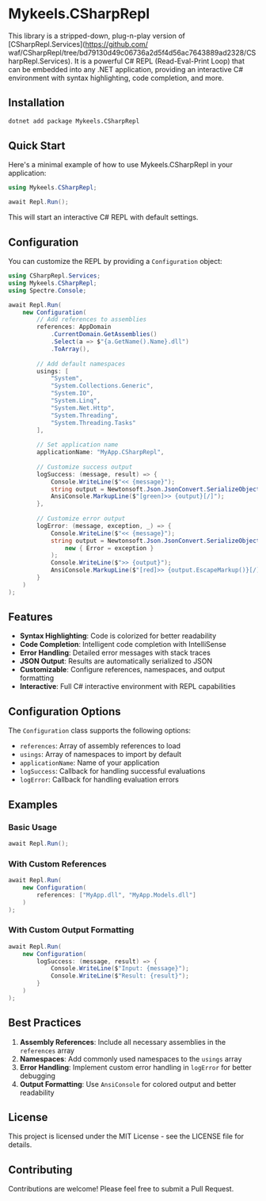 # Mykeels.CSharpRepl

This library is a stripped-down, plug-n-play version of [CSharpRepl.Services](https://github.com/
waf/CSharpRepl/tree/bd79130d49c06736a2d5f4d56ac7643889ad2328/CSharpRepl.Services). It is a powerful C# REPL (Read-Eval-Print Loop) that can be embedded into any .NET application, providing an interactive C# environment with syntax highlighting, code completion, and more.

## Installation

```bash
dotnet add package Mykeels.CSharpRepl
```

## Quick Start

Here's a minimal example of how to use Mykeels.CSharpRepl in your application:

```csharp
using Mykeels.CSharpRepl;

await Repl.Run();
```

This will start an interactive C# REPL with default settings.

## Configuration

You can customize the REPL by providing a `Configuration` object:

```csharp
using CSharpRepl.Services;
using Mykeels.CSharpRepl;
using Spectre.Console;

await Repl.Run(
    new Configuration(
        // Add references to assemblies
        references: AppDomain
            .CurrentDomain.GetAssemblies()
            .Select(a => $"{a.GetName().Name}.dll")
            .ToArray(),
        
        // Add default namespaces
        usings: [
            "System",
            "System.Collections.Generic",
            "System.IO",
            "System.Linq",
            "System.Net.Http",
            "System.Threading",
            "System.Threading.Tasks"
        ],
        
        // Set application name
        applicationName: "MyApp.CSharpRepl",
        
        // Customize success output
        logSuccess: (message, result) => {
            Console.WriteLine($"<< {message}");
            string output = Newtonsoft.Json.JsonConvert.SerializeObject(result);
            AnsiConsole.MarkupLine($"[green]>> {output}[/]");
        },
        
        // Customize error output
        logError: (message, exception, _) => {
            Console.WriteLine($"<< {message}");
            string output = Newtonsoft.Json.JsonConvert.SerializeObject(
                new { Error = exception }
            );
            Console.WriteLine($">> {output}");
            AnsiConsole.MarkupLine($"[red]>> {output.EscapeMarkup()}[/]");
        }
    )
);
```

## Features

- **Syntax Highlighting**: Code is colorized for better readability
- **Code Completion**: Intelligent code completion with IntelliSense
- **Error Handling**: Detailed error messages with stack traces
- **JSON Output**: Results are automatically serialized to JSON
- **Customizable**: Configure references, namespaces, and output formatting
- **Interactive**: Full C# interactive environment with REPL capabilities

## Configuration Options

The `Configuration` class supports the following options:

- `references`: Array of assembly references to load
- `usings`: Array of namespaces to import by default
- `applicationName`: Name of your application
- `logSuccess`: Callback for handling successful evaluations
- `logError`: Callback for handling evaluation errors

## Examples

### Basic Usage

```csharp
await Repl.Run();
```

### With Custom References

```csharp
await Repl.Run(
    new Configuration(
        references: ["MyApp.dll", "MyApp.Models.dll"]
    )
);
```

### With Custom Output Formatting

```csharp
await Repl.Run(
    new Configuration(
        logSuccess: (message, result) => {
            Console.WriteLine($"Input: {message}");
            Console.WriteLine($"Result: {result}");
        }
    )
);
```

## Best Practices

1. **Assembly References**: Include all necessary assemblies in the `references` array
2. **Namespaces**: Add commonly used namespaces to the `usings` array
3. **Error Handling**: Implement custom error handling in `logError` for better debugging
4. **Output Formatting**: Use `AnsiConsole` for colored output and better readability

## License

This project is licensed under the MIT License - see the LICENSE file for details.

## Contributing

Contributions are welcome! Please feel free to submit a Pull Request.
